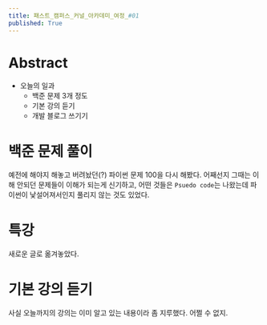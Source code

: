 ```yaml
---
title: 패스트_캠퍼스_커널_아카데미_여정_#01
published: True
---
```


# Abstract
- 오늘의 일과
  - 백준 문제 3개 정도
  - 기본 강의 듣기
  - 개발 블로그 쓰기기

# 백준 문제 풀이
예전에 해야지 해놓고 버려놨던(?) 파이썬 문제 100을 다시 해봤다. 어째선지 그때는 이해 안되던 문제들이 이해가 되는게 신기하고, 어떤 것들은 `Psuedo code`는 나왔는데 파이썬이 낯설어져서인지 풀리지 않는 것도 있었다.

# 특강
새로운 글로 옮겨놓았다.

# 기본 강의 듣기
사실 오늘까지의 강의는 이미 알고 있는 내용이라 좀 지루했다. 어쩔 수 없지.
